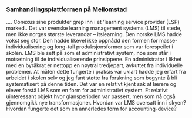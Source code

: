 
### Samhandlingsplattformen på Mellomstad

....
Conexus sine produkter grep inn i et ’learning service provider (LSP) marked.. Det var svenske learning management systems (LMS) til stede, men ikke norges største leverandør – itslearning. Den norske LMS hadde vokst seg stor. Den hadde likevel ikke oppnådd den formen for masse-individualisering og long-tail produksjonsformer som var forespeilet i skolen. LMS ble sett på som et administrativt system, noe som står i motsetning til de individualiserende prinsippene. En administrator i likhet med en byråkrat er nettopp en nøytral tredjepart, avkuttet fra individuelle problemer. At måten dette fungerte i praksis var uklart hadde jeg erfart fra arbeidet i skolen selv og jeg fant støtte fra forskning som begynte å bli systematisert på denne tiden. Det var en relativt kjent sak at lærere og elever forstå LMS som en form for administrativt system. Et relativt uinteressant objekt hvor glansperioden var passert, men som nå også gjennomgikk nye transformasjoner. Hvordan var LMS oversatt inn i skyen? Hvordan fungerte det som en annerledes form for accounting-device?
